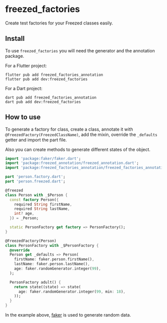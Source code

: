 # freezed_factories

Create test factories for your Freezed classes easily.

## Install

To use `freezed_factories` you will need the generator and the annotation package.

For a Flutter project:

```console
flutter pub add freezed_factories_annotation
flutter pub add dev:freezed_factories
```

For a Dart project:

```console
dart pub add freezed_factories_annotation
dart pub add dev:freezed_factories
```

## How to use

To generate a factory for class, create a class, annotate it with
`@FreezedFactory(FreezedClassName)`, add the mixin, override the `_defaults` getter and import the
part file.

Also you can create methods to generate different states of the object.

```dart
import 'package:faker/faker.dart';
import 'package:freezed_annotation/freezed_annotation.dart';
import 'package:freezed_factories_annotation/freezed_factories_annotation.dart';

part 'person.factory.dart';
part 'person.freezed.dart';

@freezed
class Person with _$Person {
  const factory Person({
    required String firstName,
    required String lastName,
    int? age,
  }) = _Person;

  static PersonFactory get factory => PersonFactory();
}

@FreezedFactory(Person)
class PersonFactory with _$PersonFactory {
  @override
  Person get _defaults => Person(
    firstName: faker.person.firstName(),
    lastName: faker.person.lastName(),
    age: faker.randomGenerator.integer(99),
  );

  PersonFactory adult() {
    return state((state) => state(
      age: faker.randomGenerator.integer(99, min: 18),
    ));
  }
}
```

In the example above, [faker](https://pub.dev/packages/faker) is used to generate random data.
